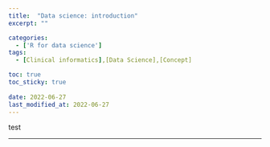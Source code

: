 ```yaml
---
title:  "Data science: introduction" 
excerpt: ""

categories:
  - ['R for data science']
tags:
  - [Clinical informatics],[Data Science],[Concept]

toc: true
toc_sticky: true
 
date: 2022-06-27
last_modified_at: 2022-06-27
---
```


test 

---
